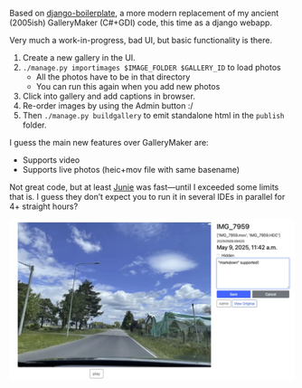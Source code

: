Based on [django-boilerplate], a more modern replacement of my ancient (2005ish)
GalleryMaker (C#+GDI) code, this time as a django webapp.

Very much a work-in-progress, bad UI, but basic functionality is there.
 1. Create a new gallery in the UI.
 2. `./manage.py importimages $IMAGE_FOLDER $GALLERY_ID` to load photos
       - All the photos have to be in that directory
       - You can run this again when you add new photos
 3. Click into gallery and add captions in browser.
 4. Re-order images by using the Admin button :/
 5. Then `./manage.py buildgallery` to emit standalone html in the `publish` folder.

I guess the main new features over GalleryMaker are:
  - Supports video
  - Supports live photos (heic+mov file with same basename)

Not great code, but at least [Junie] was fast—until I exceeded some limits that
is. I guess they don’t expect you to run it in several IDEs in parallel for 4+
straight hours?

![](v0-ui.webp)

[django-boilerplate]: https://github.com/andrewdotn/django-boilerplate
[Junie]: https://www.jetbrains.com/junie/

